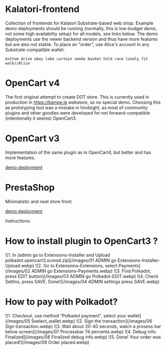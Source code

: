 # Kalatori-frontend
Collection of frontends for Kalatori Substrate-based web shop. Example demo deployments should be running (normally, this is low-budget demo, not some high availability setup) for all models, see links below. The demo deployments use the newer backend version and thus have more features but are also not stable. To place an "order", use Alice's account in any Substrate-compatible wallet:

`bottom drive obey lake curtain smoke basket hold race lonely fit walk//Alice`

# OpenCart v4

The first original attempt to create DOT store. This is currently used in production in https://kampe.la webstore, so no special demo. Choosing this as prototyping tool was a mistake in hindsight, as most of community plugins and other goodies were developed for not forward-compatible (intentionally it seems) OpenCart3.

# OpenCart v3

Implementation of the same plugin as in OpenCart4, but better and has more features.

[demo deployment](https://opencart3.zymologia.fi)

# PrestaShop

Minimalistic and neat store front.

[demo deployment](https://dev-prestashop.zymologia.fi)

Instructions:

# How to install plugin to OpenCart3 ?

![1. In /admin go to Extensions-Installer and Upload polkadot.opencart3.ocmod.zip](/images/01 ADMIN go Extensions-Installer-Upload.webp)
![2. Go to  Extensions-Extensions, select Payments](/images/02 ADMIN go Extensions-Payments.webp)
![3. Find Polkadot, press EDIT button](/images/03 ADMIN go Polkadot-EDIT.webp)
![4. Check Settins, press SAVE. Done!](/images/04 ADMIN settings press SAVE.webp)

# How to pay with Polkadot?

![1. Checkout, use method "Polkadot payment", select your wallet](/images/05 Seelect_wallet.webp)
![2. Sign the transaction](/images/06 Sign transaction.webp)
![3. Wait about 20-40 seconds, watch a prosess bar below screen](/images/07 Processbar 74 percents.webp)
![4. Debug info: Finalized](/images/08 Finalized debug info.webp)
![5. Done! Your order was placed!](/images/09 Order placed.webp)

